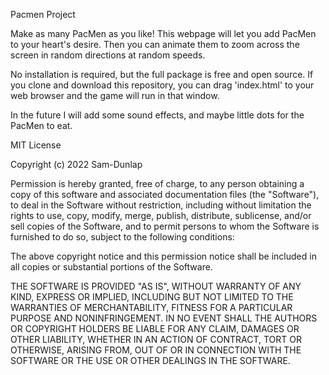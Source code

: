 Pacmen Project

Make as many PacMen as you like! This webpage will let you add PacMen to your heart's desire. Then you can animate them to zoom across the screen in random directions at random speeds.

No installation is required, but the full package is free and open source. If you clone and download this repository, you can drag 'index.html' to your web browser and the game will run in that window.

In the future I will add some sound effects, and maybe little dots for the PacMen to eat.


MIT License

Copyright (c) 2022 Sam-Dunlap

Permission is hereby granted, free of charge, to any person obtaining a copy
of this software and associated documentation files (the "Software"), to deal
in the Software without restriction, including without limitation the rights
to use, copy, modify, merge, publish, distribute, sublicense, and/or sell
copies of the Software, and to permit persons to whom the Software is
furnished to do so, subject to the following conditions:

The above copyright notice and this permission notice shall be included in all
copies or substantial portions of the Software.

THE SOFTWARE IS PROVIDED "AS IS", WITHOUT WARRANTY OF ANY KIND, EXPRESS OR
IMPLIED, INCLUDING BUT NOT LIMITED TO THE WARRANTIES OF MERCHANTABILITY,
FITNESS FOR A PARTICULAR PURPOSE AND NONINFRINGEMENT. IN NO EVENT SHALL THE
AUTHORS OR COPYRIGHT HOLDERS BE LIABLE FOR ANY CLAIM, DAMAGES OR OTHER
LIABILITY, WHETHER IN AN ACTION OF CONTRACT, TORT OR OTHERWISE, ARISING FROM,
OUT OF OR IN CONNECTION WITH THE SOFTWARE OR THE USE OR OTHER DEALINGS IN THE
SOFTWARE.
